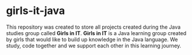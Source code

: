 # girls-it-java

This repository was created to store all projects created during the Java studies group called **Girls in IT**.
**Girls in IT** is a Java learning group created by girls that would like to build up knowledge in the Java language.
We study, code together and we support each other in this learning journey.
